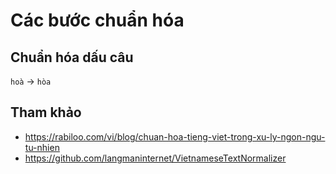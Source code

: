 # Các bước chuẩn hóa 

## Chuẩn hóa dấu câu

`hoà` -> `hòa`



## Tham khảo

* https://rabiloo.com/vi/blog/chuan-hoa-tieng-viet-trong-xu-ly-ngon-ngu-tu-nhien
* https://github.com/langmaninternet/VietnameseTextNormalizer